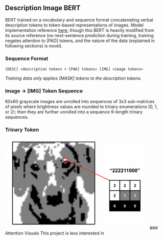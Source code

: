 ## Description Image BERT
BERT trained on a vocabulary and sequence format concatenating verbal description tokens to token-based representations of images. Model implementation reference [here](https://neptune.ai/blog/how-to-code-bert-using-pytorch-tutorial); though this BERT is heavily modified from its source reference (no next-sentence prediction during training, training negates attention to [PAD] tokens, and the nature of the data (explained in following sections) is novel).
### Sequence Format
```
[DESC] <description tokens + [PAD] tokens> [IMG] <image tokens>
```
*Training data only applies [MASK] tokens to the description tokens.*
### Image -> [IMG] Token Sequence
60x60 grayscale images are unrolled into sequences of 3x3 sub-matrices of pixels where brightness values are rounded to trinary enumerations (0, 1, or 2); then they are further unrolled into a sequence 9-length trinary sequences.
### Trinary Token
<img src="/static/trinary_demo.png" height="300">
### Attention Visuals
This project is less interested in

